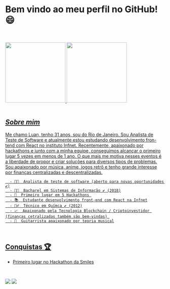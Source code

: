 # Bem vindo ao meu perfil no GitHub! 😄
<br>
<br>
<!--
**LuanPablo/LuanPablo** is a ✨ _special_ ✨ repository because its `README.md` (this file) appears on your GitHub profile.
-->
<div align="left">
  <a href="https://github.com/LuanPablo">
  <img height="190em" src="https://github-readme-stats.vercel.app/api?username=LuanPablo&show_icons=true&theme=dracula&include_all_commits=true&count_private=true"/>
  <img height="190em" src="https://github-readme-stats.vercel.app/api/top-langs/?username=LuanPablo&layout=compact&langs_count=7&theme=dracula"/>
</div>
<br>

## ***Sobre mim***
<p>
      Me chamo Luan, tenho 31 anos, sou do Rio de Janeiro. Sou Analista de Teste de Software e atualmente estou estudando desenvolvimento fron-tend com React no instituto     Infnet.
      Recentemente, apaixonado por hackathons e junto com a minha equipe, conseguimos alcançar o primeiro lugar 5 vezes em menos de 1 ano. O que mais me motiva nesses eventos é a liberdade de propor e criar soluções para diversos tipos de problemas. Sou apaixonado por música, anime, jogos retrô e tenho grande interesse por finanças centralizadas e descentralizadas.
</p>


      - 👩‍💻  Analista de teste de software (aberto para novas oportunidades ✔️)
      - 👨‍🎓  Bacharel em Sistemas de Informação ✔️ (2018)
      - 🥇  Primeiro lugar em 5 Hackathons 
      - 📚  Estudante desenvolvimento front-end com React na Infnet
      - 🧙‍♂️  Técnico em Químca ✔️ (2012)
      - 📈  Apaixonado pela Tecnologia Blockchain / Criptoinvestidor (finanças cetralizadas também são bem-vindas) 
      - 🎸  Guitarrista apaixonado por teoria musical
   
<br>



     
## Conquistas 🏆
      
- [Primeiro lugar no Hackathon da Smiles](https://www.youtube.com/watch?v=7sYfDyWGUKY)
  
<div> 
      
 <br>
      

  <a href = "mailto:contatorafaballerini@gmail.com"><img src="https://img.shields.io/badge/-Gmail-%23333?style=for-the-badge&logo=gmail&logoColor=white" target="_blank"></a>
  <a href="https://www.linkedin.com/in/rafaella-ballerini-45875016a" target="_blank"><img src="https://img.shields.io/badge/-LinkedIn-%230077B5?style=for-the-badge&logo=linkedin&logoColor=white" target="_blank"></a> 
 
</div>
